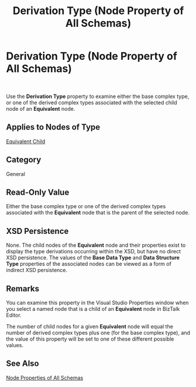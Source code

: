 ﻿---
title: Derivation Type (Node Property of All Schemas)
TOCTitle: Derivation Type (Node Property of All Schemas)
ms:assetid: 3d6ac9be-781d-45cf-928c-916628f105bf
ms:mtpsurl: https://msdn.microsoft.com/en-us/library/Aa559718(v=BTS.80)
ms:contentKeyID: 51527458
ms.date: 08/30/2017
mtps_version: v=BTS.80
---

# Derivation Type (Node Property of All Schemas)

 

Use the **Derivation Type** property to examine either the base complex type, or one of the derived complex types associated with the selected child node of an **Equivalent** node.

## Applies to Nodes of Type

[Equivalent Child](equivalent-child-node-properties.md)

## Category

General

## Read-Only Value

Either the base complex type or one of the derived complex types associated with the **Equivalent** node that is the parent of the selected node.

## XSD Persistence

None. The child nodes of the **Equivalent** node and their properties exist to display the type derivations occurring within the XSD, but have no direct XSD persistence. The values of the **Base Data Type** and **Data Structure Type** properties of the associated nodes can be viewed as a form of indirect XSD persistence.

## Remarks

You can examine this property in the Visual Studio Properties window when you select a named node that is a child of an **Equivalent** node in BizTalk Editor.

The number of child nodes for a given **Equivalent** node will equal the number of derived complex types plus one (for the base complex type), and the value of this property will be set to one of these different possible values.

## See Also

[Node Properties of All Schemas](node-properties-of-all-schemas.md)

